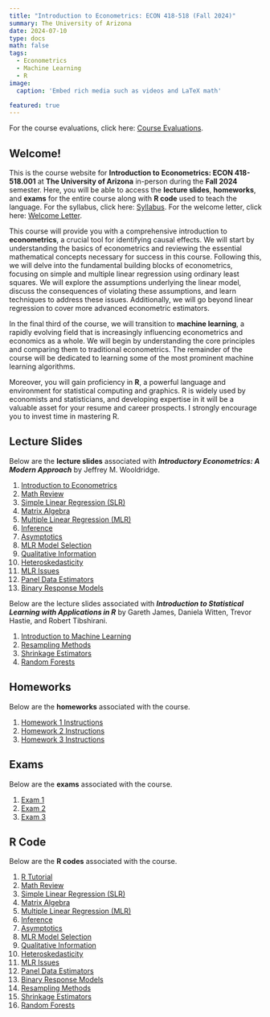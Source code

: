 ```yaml
---
title: "Introduction to Econometrics: ECON 418-518 (Fall 2024)"
summary: The University of Arizona
date: 2024-07-10
type: docs
math: false
tags:
  - Econometrics
  - Machine Learning
  - R
image:
  caption: 'Embed rich media such as videos and LaTeX math'

featured: true
---
```


For the course evaluations, click here: <a href="/ECON_418-518_Course_Evaluations/ECON_418-518_Course_Evaluations.pdf" target="_blank">Course Evaluations</a>.

## Welcome!

This is the course website for **Introduction to Econometrics: ECON 418-518.001** at **The University of Arizona** in-person during the **Fall 2024** semester. Here, you will be able to access the **lecture slides**, **homeworks**, and **exams** for the entire course along with **R code** used to teach the language. For the syllabus, click here: <a href="/ECON_418-518_Syllabus/ECON_418-518_Syllabus_1.pdf" target="_blank">Syllabus</a>. For the welcome letter, click here: <a href="/ECON_418-518_Syllabus/ECON_418-518_Welcome_Letter.pdf" target="_blank">Welcome Letter</a>.

This course will provide you with a comprehensive introduction to **econometrics**, a crucial tool for identifying causal effects. We will start by understanding the basics of econometrics and reviewing the essential mathematical concepts necessary for success in this course. Following this, we will delve into the fundamental building blocks of econometrics, focusing on simple and multiple linear regression using ordinary least squares. We will explore the assumptions underlying the linear model, discuss the consequences of violating these assumptions, and learn techniques to address these issues. Additionally, we will go beyond linear regression to cover more advanced econometric estimators.

In the final third of the course, we will transition to **machine learning**, a rapidly evolving field that is increasingly influencing econometrics and economics as a whole. We will begin by understanding the core principles and comparing them to traditional econometrics. The remainder of the course will be dedicated to learning some of the most prominent machine learning algorithms.

Moreover, you will gain proficiency in **R**, a powerful language and environment for statistical computing and graphics. R is widely used by economists and statisticians, and developing expertise in it will be a valuable asset for your resume and career prospects. I strongly encourage you to invest time in mastering R.


<!-- [Hugo Blox Builder](https://hugoblox.com) is designed to give technical content creators a seamless experience. You can focus on the content and the Hugo Blox Builder which this template is built upon handles the rest. -->

<!-- **Embed videos, podcasts, code, LaTeX math, and even test students!**

On this page, you'll find some examples of the types of technical content that can be rendered with Hugo Blox. -->

## Lecture Slides

Below are the **lecture slides** associated with ***Introductory Econometrics: A Modern Approach*** by Jeffrey M. Wooldridge.

1. <a href="/ECON_418-518_Lecture_Slides/ECON_418-518_Lecture_Slides_E/ECON_418-518_E_01_Intro_to_Econometrics.pdf" target="_blank">Introduction to Econometrics</a>
2. <a href="/ECON_418-518_Lecture_Slides/ECON_418-518_Lecture_Slides_E/ECON_418-518_Math_Review.pdf" target="_blank">Math Review</a>
3. <a href="/ECON_418-518_Lecture_Slides/ECON_418-518_Lecture_Slides_E/ECON_418-518_E_02_SLR_1.pdf" target="_blank">Simple Linear Regression (SLR)</a>
4. <a href="/ECON_418-518_Lecture_Slides/ECON_418-518_Lecture_Slides_E/ECON_418-518_Matrix_Algebra_1.pdf" target="_blank">Matrix Algebra</a>
5. <a href="/ECON_418-518_Lecture_Slides/ECON_418-518_Lecture_Slides_E/ECON_418-518_E_03_MLR.pdf" target="_blank">Multiple Linear Regression (MLR)</a>
6. <a href="/ECON_418-518_Lecture_Slides/ECON_418-518_Lecture_Slides_E/ECON_418-518_E_04_Inference.pdf" target="_blank">Inference</a>
7. <a href="/ECON_418-518_Lecture_Slides/ECON_418-518_Lecture_Slides_E/ECON_418-518_E_05_Asymptotics.pdf" target="_blank">Asymptotics</a>
8. <a href="/ECON_418-518_Lecture_Slides/ECON_418-518_Lecture_Slides_E/ECON_418-518_E_06_MLR_Model.pdf" target="_blank">MLR Model Selection</a>
9. <a href="/ECON_418-518_Lecture_Slides/ECON_418-518_Lecture_Slides_E/ECON_418-518_E_07_Qual_Info.pdf" target="_blank">Qualitative Information</a>
10. <a href="/ECON_418-518_Lecture_Slides/ECON_418-518_Lecture_Slides_E/ECON_418-518_E_08_Hetero.pdf" target="_blank">Heteroskedasticity</a>
11. <a href="/ECON_418-518_Lecture_Slides/ECON_418-518_Lecture_Slides_E/ECON_418-518_E_09_MLR_Issues.pdf" target="_blank">MLR Issues</a>
12. <a href="/ECON_418-518_Lecture_Slides/ECON_418-518_Lecture_Slides_E/ECON_418-518_E_13_14_Panel.pdf" target="_blank">Panel Data Estimators</a>
13. <a href="/ECON_418-518_Lecture_Slides/ECON_418-518_Lecture_Slides_E/ECON_418-518_E_17_BRM.pdf" target="_blank">Binary Response Models</a>



Below are the lecture slides associated with ***Introduction to Statistical Learning with Applications in R*** by Gareth James, Daniela Witten, Trevor Hastie, and Robert Tibshirani.

1. <a href="/ECON_418-518_Lecture_Slides/ECON_418-518_Lecture_Slides_ISL/ECON_418-518_ISL_02_Intro_to_ML.pdf" target="_blank">Introduction to Machine Learning</a>
2. <a href="/ECON_418-518_Lecture_Slides/ECON_418-518_Lecture_Slides_ISL/ECON_418-518_ISL_05_RM.pdf" target="_blank">Resampling Methods</a>
3. <a href="/ECON_418-518_Lecture_Slides/ECON_418-518_Lecture_Slides_ISL/ECON_418-518_ISL_06_SE.pdf" target="_blank">Shrinkage Estimators</a>
4. <a href="/ECON_418-518_Lecture_Slides/ECON_418-518_Lecture_Slides_ISL/ECON_418-518_ISL_08_RF.pdf" target="_blank">Random Forests</a>

## Homeworks

Below are the **homeworks** associated with the course.

1. <a href="/ECON_418-518_HW/ECON_418-518_HW1_Instructions.pdf" target="_blank">Homework 1 Instructions</a>
2. <a href="/ECON_418-518_HW/ECON_418-518_HW2_Instructions.pdf" target="_blank">Homework 2 Instructions</a>
3. <a href="/ECON_418-518_HW/ECON_418-518_HW3_Instructions.pdf" target="_blank">Homework 3 Instructions</a>

## Exams

Below are the **exams** associated with the course.

1. <a href="/ECON_418-518_Exams/ECON_418-518_Exam_1.pdf" target="_blank">Exam 1</a>
2. <a href="/ECON_418-518_Exams/ECON_418-518_Exam_2.pdf" target="_blank">Exam 2</a>
3. <a href="/ECON_418-518_Exams/ECON_418-518_Exam_3.pdf" target="_blank">Exam 3</a>

## R Code

Below are the **R codes** associated with the course.

1. <a href="/ECON_418-518_R_Code/ECON_418-518_R_Tutorial_1.html" target="_blank">R Tutorial</a>
2. <a href="/ECON_418-518_R_Code/ECON_418-518_Math_Review_Code.html" target="_blank">Math Review</a>
3. <a href="/ECON_418-518_R_Code/ECON_418-518_E_02_SLR_Code.html" target="_blank">Simple Linear Regression (SLR)</a>
4. <a href="/ECON_418-518_R_Code/ECON_418-518_Matrix_Algebra_Code.html" target="_blank">Matrix Algebra</a>
5. <a href="/ECON_418-518_R_Code/ECON_418-518_E_03_MLR_Code.html" target="_blank">Multiple Linear Regression (MLR)</a>
6. <a href="/ECON_418-518_R_Code/ECON_418-518_E_04_Inference_Code.html" target="_blank">Inference</a>
7. <a href="/ECON_418-518_R_Code/ECON_418-518_E_05_Asymptotics_Code.html" target="_blank">Asymptotics</a>
8. <a href="/ECON_418-518_R_Code/ECON_418-518_E_06_MLR_Model_Code.html" target="_blank">MLR Model Selection</a>
9. <a href="/ECON_418-518_R_Code/ECON_418-518_E_07_Qual_Info_Code.html" target="_blank">Qualitative Information</a>
10. <a href="/ECON_418-518_R_Code/ECON_418-518_E_08_Hetero_Code.html" target="_blank">Heteroskedasticity</a>
11. <a href="/ECON_418-518_R_Code/ECON_418-518_E_09_MLR_Issues_Code.html" target="_blank">MLR Issues</a>
12. <a href="/ECON_418-518_R_Code/ECON_418-518_E_13_14_Panel_Code_1.html" target="_blank">Panel Data Estimators</a>
13. <a href="/ECON_418-518_R_Code/ECON_418-518_E_17_BRM_Code.html" target="_blank">Binary Response Models</a>
14. <a href="/ECON_418-518_R_Code/ECON_418-518_ISL_05_RM_Code.html" target="_blank">Resampling Methods</a>
15. <a href="/ECON_418-518_R_Code/ECON_418-518_ISL_06_SE_Code.html" target="_blank">Shrinkage Estimators</a>
16. <a href="/ECON_418-518_R_Code/ECON_418-518_ISL_08_RF_Code.html" target="_blank">Random Forests</a>



<!--

{{< youtube D2vj0WcvH5c >}}

**Youtube**:

    {{</* youtube w7Ft2ymGmfc */>}}

**Bilibili**:

    {{</* bilibili id="BV1WV4y1r7DF" */>}}

**Video file**

Videos may be added to a page by either placing them in your `assets/media/` media library or in your [page's folder](https://gohugo.io/content-management/page-bundles/), and then embedding them with the _video_ shortcode:

    {{</* video src="my_video.mp4" controls="yes" */>}}

## Podcast

You can add a podcast or music to a page by placing the MP3 file in the page's folder or the media library folder and then embedding the audio on your page with the _audio_ shortcode:

    {{</* audio src="ambient-piano.mp3" */>}}

Try it out:

{{< audio src="ambient-piano.mp3" >}}

## Test students

Provide a simple yet fun self-assessment by revealing the solutions to challenges with the `spoiler` shortcode:

```markdown
{{</* spoiler text="👉 Click to view the solution" */>}}
You found me!
{{</* /spoiler */>}}
```

renders as

{{< spoiler text="👉 Click to view the solution" >}} You found me 🎉 {{< /spoiler >}}

## Math

Hugo Blox Builder supports a Markdown extension for $\LaTeX$ math. You can enable this feature by toggling the `math` option in your `config/_default/params.yaml` file.

To render _inline_ or _block_ math, wrap your LaTeX math with `{{</* math */>}}$...${{</* /math */>}}` or `{{</* math */>}}$$...$${{</* /math */>}}`, respectively.

{{% callout note %}}
We wrap the LaTeX math in the Hugo Blox _math_ shortcode to prevent Hugo rendering our math as Markdown.
{{% /callout %}}

Example **math block**:

```latex
{{</* math */>}}
$$
\gamma_{n} = \frac{ \left | \left (\mathbf x_{n} - \mathbf x_{n-1} \right )^T \left [\nabla F (\mathbf x_{n}) - \nabla F (\mathbf x_{n-1}) \right ] \right |}{\left \|\nabla F(\mathbf{x}_{n}) - \nabla F(\mathbf{x}_{n-1}) \right \|^2}
$$
{{</* /math */>}}
```

renders as

{{< math >}}
$$\gamma_{n} = \frac{ \left | \left (\mathbf x_{n} - \mathbf x_{n-1} \right )^T \left [\nabla F (\mathbf x_{n}) - \nabla F (\mathbf x_{n-1}) \right ] \right |}{\left \|\nabla F(\mathbf{x}_{n}) - \nabla F(\mathbf{x}_{n-1}) \right \|^2}$$
{{< /math >}}

Example **inline math** `{{</* math */>}}$\nabla F(\mathbf{x}_{n})${{</* /math */>}}` renders as {{< math >}}$\nabla F(\mathbf{x}_{n})${{< /math >}}.

Example **multi-line math** using the math linebreak (`\\`):

```latex
{{</* math */>}}
$$f(k;p_{0}^{*}) = \begin{cases}p_{0}^{*} & \text{if }k=1, \\
1-p_{0}^{*} & \text{if }k=0.\end{cases}$$
{{</* /math */>}}
```

renders as

{{< math >}}

$$
f(k;p_{0}^{*}) = \begin{cases}p_{0}^{*} & \text{if }k=1, \\
1-p_{0}^{*} & \text{if }k=0.\end{cases}
$$

{{< /math >}}

## Code

Hugo Blox Builder utilises Hugo's Markdown extension for highlighting code syntax. The code theme can be selected in the `config/_default/params.yaml` file.


    ```python
    import pandas as pd
    data = pd.read_csv("data.csv")
    data.head()
    ```

renders as

```python
import pandas as pd
data = pd.read_csv("data.csv")
data.head()
```

## Inline Images

```go
{{</* icon name="python" */>}} Python
```

renders as

{{< icon name="python" >}} Python

## Did you find this page helpful? Consider sharing it 🙌 -->
